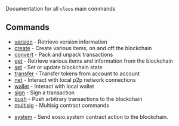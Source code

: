 Documentation for all `cleos` main commands

## Commands
- [version](version) - Retrieve version information
- [create](create) - Create various items, on and off the blockchain
- [convert](convert) - Pack and unpack transactions
- [get](get) - Retrieve various items and information from the blockchain
- [set](set) - Set or update blockchain state
- [transfer](transfer.md) - Transfer tokens from account to account
- [net](net) - Interact with local p2p network connections
- [wallet](wallet) - Interact with local wallet
- [sign](sign.md) - Sign a transaction
- [push](push) - Push arbitrary transactions to the blockchain
- [multisig](multisig) - Multisig contract commands

[//]: # ( THIS IS A COMMENT FOLLOWING LINE HAD JS COMMENTS JS COMMENTS BREAK MDX )  
[//]: # ( wrap wrap - Wrap contract commands )  

- [system](system) - Send eosio.system contract action to the blockchain.
